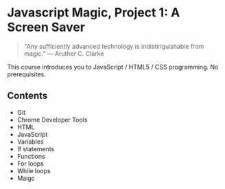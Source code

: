 # Javascript Magic, Project 1: A Screen Saver

> "Any sufficiently advanced technology is indistinguishable from magic." — Aruther C. Clarke

This course introduces you to JavaScript / HTML5 / CSS programming. No prerequisites.

## Contents

- Git
- Chrome Developer Tools
- HTML
- JavaScript
- Variables
- If statements
- Functions
- For loops
- While loops
- Maigc
